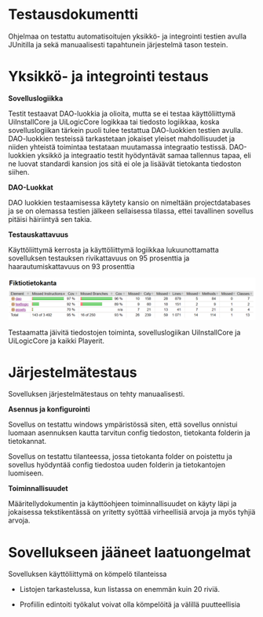 # Testausdokumentti

Ohjelmaa on testattu automatisoitujen yksikkö- ja integrointi testien avulla JUnitilla ja sekä manuaalisesti tapahtunein järjestelmä tason testein.

# Yksikkö- ja integrointi testaus

**Sovelluslogiikka**

Testit testaavat DAO-luokkia ja olioita, mutta se ei testaa käyttöliittymä  UiInstallCore ja UiLogicCore logikkaa tai tiedosto logiikkaa, koska sovelluslogiikan tärkein puoli tulee testattua DAO-luokkien testien avulla. DAO-luokkien testeissä tarkastetaan jokaiset yleiset mahdollisuudet ja niiden yhteistä toimintaa testataan muutamassa integraatio testissä. DAO-luokkien yksikkö ja integraatio testit hyödyntävät samaa tallennus tapaa, eli ne luovat standardi kansion jos sitä ei ole ja lisäävät tietokanta tiedoston siihen. 

**DAO-Luokkat**

DAO luokkien testaamisessa käytety kansio on nimeltään projectdatabases ja se on olemassa testien jälkeen sellaisessa tilassa, ettei tavallinen sovellus pitäisi häiriintyä sen takia.

**Testauskattavuus**

Käyttöliittymä kerrosta ja käyttöliittymä logiikkaa lukuunottamatta sovelluksen testauksen rivikattavuus on 95 prosenttia ja haarautumiskattavuus on 93 prosenttia

![alt text](https://github.com/K123AsJ0k1/ot-harjoitustyo/blob/master/dokumentointi/kuvat/Testikuva.PNG)

Testaamatta jäivitä tiedostojen toiminta, sovelluslogiikan UiInstallCore ja UiLogicCore ja kaikki Playerit.

# Järjestelmätestaus

Sovelluksen järjestelmätestaus on tehty manuaalisesti.

**Asennus ja konfigurointi**

Sovellus on testattu windows ympäristössä siten, että sovellus onnistui luomaan asennuksen kautta tarvitun config tiedoston, tietokanta folderin ja tietokannat.

Sovellus on testattu tilanteessa, jossa tietokanta folder on poistettu ja sovellus hyödyntää config tiedostoa uuden folderin ja tietokantojen luomiseen.


**Toiminnallisuudet**

Määritellydokumentin ja käyttöohjeen toiminnallisuudet on käyty läpi ja jokaisessa tekstikentässä on yritetty syöttää virheellisiä arvoja ja myös tyhjiä arvoja. 

# Sovellukseen jääneet laatuongelmat 

Sovelluksen käyttöliittymä on kömpelö tilanteissa

- Listojen tarkastelussa, kun listassa on enemmän kuin 20 riviä.

- Profiilin edintoiti työkalut voivat olla kömpelöitä ja välillä puutteellisia
